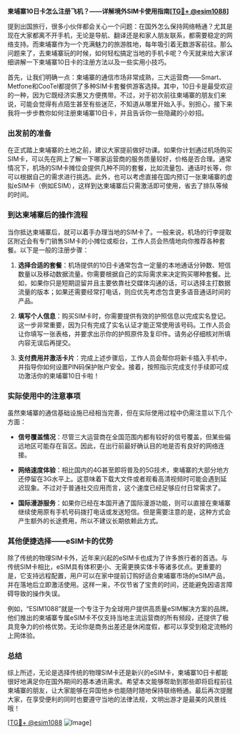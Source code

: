 **柬埔寨10日卡怎么注册飞机？——详解境外SIM卡使用指南[[TG💪+ @esim1088](https://t.me/s/esim1088)]**

提到出国旅行，很多小伙伴都会关心一个问题：在国外怎么保持网络畅通？尤其是现在大家都离不开手机，无论是导航、翻译还是和家人朋友联系，都需要稳定的网络支持。而柬埔寨作为一个充满魅力的旅游胜地，每年吸引着无数游客前往。那么问题来了，去柬埔寨玩的时候，如何轻松搞定当地的手机卡呢？今天就来给大家详细讲解一下柬埔寨10日卡的注册方法以及一些实用小技巧。

首先，让我们明确一点：柬埔寨的通信市场非常成熟，三大运营商——Smart、Metfone和CooTel都提供了多种SIM卡套餐供游客选择。其中，10日卡是最受欢迎的一种，因为它既经济实惠又方便携带。不过，对于初次前往柬埔寨的朋友们来说，可能会觉得有点陌生甚至有些迷茫，不知道从哪里开始入手。别担心，接下来我将一步步教你如何注册柬埔寨10日卡，并且告诉你一些隐藏的小妙招。

### 出发前的准备

在正式踏上柬埔寨的土地之前，建议大家提前做好功课。如果你计划通过机场购买SIM卡，可以先在网上了解一下哪家运营商的服务质量较好，价格是否合理。通常情况下，机场的SIM卡摊位会提供几种不同的套餐，比如流量包、通话时长等，你可以根据自己的需求进行挑选。此外，也可以考虑直接在国内预订一张柬埔寨的虚拟eSIM卡（例如ESIM），这样到达柬埔寨后只需激活即可使用，省去了排队等候的时间。

### 到达柬埔寨后的操作流程

当你抵达柬埔寨后，就可以着手办理当地的SIM卡了。一般来说，机场的行李提取区附近会有专门销售SIM卡的小摊位或柜台，工作人员会热情地向你推荐各种套餐。以下是一般的注册步骤：

1. **选择合适的套餐**：机场提供的10日卡通常包含一定量的本地通话分钟数、短信数量以及移动数据流量。你需要根据自己的实际需求来决定购买哪种套餐。比如，如果你只是短期逗留并且主要依靠社交媒体沟通的话，可以选择主打数据流量的版本；如果还需要经常打电话，则应优先考虑包含更多语音通话时间的产品。

2. **填写个人信息**：购买SIM卡时，你需要提供有效的护照信息以完成实名登记。这一步非常重要，因为只有完成了实名认证才能正常使用该号码。工作人员会让你填写一张表格，并要求出示你的护照原件及复印件。请务必仔细核对所填内容无误后再提交。

3. **支付费用并激活卡片**：完成上述步骤后，工作人员会帮你将新卡插入手机中，并指导你如何设置PIN码保护账户安全。接着，按照指示完成支付手续即可成功激活你的柬埔寨10日卡啦！

### 实际使用中的注意事项

虽然柬埔寨的通信基础设施已经相当完善，但在实际使用过程中仍需注意以下几个方面：

- **信号覆盖情况**：尽管三大运营商在全国范围内都有较好的信号覆盖，但某些偏远地区可能存在盲区。因此，在出行前最好确认目的地是否有良好的网络连接。
  
- **网络速度体验**：相比国内的4G甚至即将普及的5G技术，柬埔寨的大部分地方还停留在3G水平上。这意味着下载大文件或者观看高清视频时可能会遇到延迟现象。不过对于普通社交应用而言，这个速度已经足够应付日常需求了。

- **国际漫游服务**：如果你已经在本国开通了国际漫游功能，则可以直接在柬埔寨继续使用原有手机号码拨打电话或发送短信。但是需要注意的是，这种方式会产生额外的长途费用，所以不建议长期依赖此方式。

### 其他便捷选择——eSIM卡的优势

除了传统的物理SIM卡外，近年来兴起的eSIM卡也成为了许多旅行者的首选。与传统SIM卡相比，eSIM具有体积更小、无需更换实体卡等诸多优点。更重要的是，它支持远程配置，用户可以在家中提前订购好适合柬埔寨市场的eSIM产品，并在落地后立即激活使用。这样一来，不仅节省了宝贵的时间，还能避免因语言障碍导致的操作失误。

例如，“ESIM1088”就是一个专注于为全球用户提供高质量eSIM解决方案的品牌。他们推出的柬埔寨专属eSIM卡不仅支持当地主流运营商的所有频段，还提供了极具竞争力的价格优势。无论你是商务出差还是休闲度假，都可以享受到稳定流畅的上网体验。

### 总结

综上所述，无论是选择传统的物理SIM卡还是新兴的eSIM卡，柬埔寨10日卡都能很好地满足你在国外期间的基本通讯需求。希望本文能够帮助到那些即将启程前往柬埔寨的朋友，让大家能够在异国他乡也能随时随地保持联络畅通。最后再次提醒大家，在享受便利的同时也要遵守当地的法律法规，文明出游才是最美的风景线哦！

[[TG💪+ @esim1088](https://t.me/s/esim1088) ![Image](https://i.postimg.cc/4NQfJmqS/Snipaste-2025-05-13-00-14-12.png)]